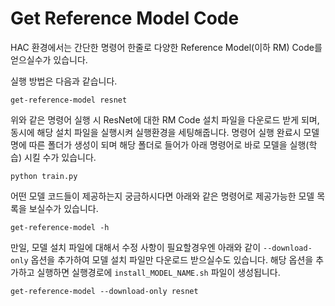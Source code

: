 # Get Reference Model Code

HAC 환경에서는 간단한 명령어 한줄로 다양한 Reference Model(이하 RM) Code를 얻으실수가 있습니다.

실행 방법은 다음과 같습니다.

```shell
get-reference-model resnet
```

위와 같은 명령어 실행 시 ResNet에 대한 RM Code 설치 파일을 다운로드 받게 되며, 동시에 해당 설치 파일을 실행시켜 실행환경을 세팅해줍니다. 명령어 실행 완료시 모델명에 따른 폴더가 생성이 되며 해당 폴더로 들어가 아래 명령어로 바로 모델을 실행(학습) 시킬 수가 있습니다.

```shell
python train.py
```

어떤 모델 코드들이 제공하는지 궁금하시다면 아래와 같은 명령어로 제공가능한 모델 목록을 보실수가 있습니다.

```shell
get-reference-model -h
```

만일, 모델 설치 파일에 대해서 수정 사항이 필요할경우엔 아래와 같이 `--download-only` 옵션을 추가하여 모델 설치 파일만 다운로드 받으실수도 있습니다. 해당 옵션을 추가하고 실행하면 실행경로에 `install_MODEL_NAME.sh` 파일이 생성됩니다.

```shell
get-reference-model --download-only resnet
```